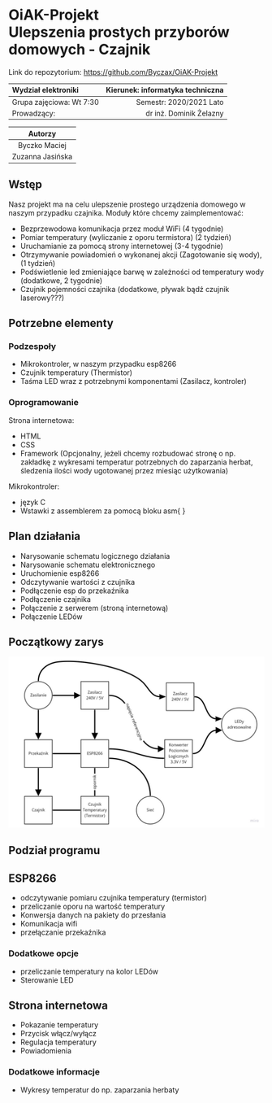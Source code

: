 # OiAK-Projekt </br> Ulepszenia prostych przyborów domowych - Czajnik

Link do repozytorium:
<https://github.com/Byczax/OiAK-Projekt>

|      Wydział elektroniki       |  Kierunek: informatyka techniczna |
|:-------------------------------|------------------------:|
| Grupa zajęciowa: Wt 7:30       | Semestr: 2020/2021 Lato |
| Prowadzący:                    | dr inż. Dominik Żelazny |

| Autorzy         |
|:---------------:|
| Byczko Maciej   |
| Zuzanna Jasińska|

## Wstęp

Nasz projekt ma na celu ulepszenie prostego urządzenia domowego w naszym przypadku czajnika.
Moduły które chcemy zaimplementować:

- Bezprzewodowa komunikacja przez moduł WiFi (4 tygodnie)
- Pomiar temperatury (wyliczanie z oporu termistora) (2 tydzień)
- Uruchamianie za pomocą strony internetowej (3-4 tygodnie)
- Otrzymywanie powiadomień o wykonanej akcji (Zagotowanie się wody), (1 tydzień)
- Podświetlenie led zmieniające barwę w zależności od temperatury wody (dodatkowe, 2 tygodnie)
- Czujnik pojemności czajnika (dodatkowe, pływak bądź czujnik laserowy???)

## Potrzebne elementy

### Podzespoły

- Mikrokontroler, w naszym przypadku esp8266
- Czujnik temperatury (Thermistor)
- Taśma LED wraz z potrzebnymi komponentami (Zasilacz, kontroler)

### Oprogramowanie

Strona internetowa:

- HTML
- CSS
- Framework (Opcjonalny, jeżeli chcemy rozbudować stronę o np. zakładkę z wykresami temperatur potrzebnych do zaparzania herbat, śledzenia ilości wody ugotowanej przez miesiąc użytkowania)

Mikrokontroler:

- język C
- Wstawki z assemblerem za pomocą bloku asm{ }

## Plan działania

- Narysowanie schematu logicznego działania
- Narysowanie schematu elektronicznego
- Uruchomienie esp8266
- Odczytywanie wartości z czujnika
- Podłączenie esp do przekaźnika
- Podłączenie czajnika
- Połączenie z serwerem (stroną internetową)
- Połączenie LEDów

## Początkowy zarys

![schemat początkowy](schemat_prosty.jpg)

## **Podział programu**

## ESP8266

- odczytywanie pomiaru czujnika temperatury (termistor)
- przeliczanie oporu na wartość temperatury
- Konwersja danych na pakiety do przesłania
- Komunikacja wifi
- przełączanie przekaźnika

### Dodatkowe opcje

- przeliczanie temperatury na kolor LEDów
- Sterowanie LED

## Strona internetowa

- Pokazanie temperatury
- Przycisk włącz/wyłącz
- Regulacja temperatury
- Powiadomienia

### Dodatkowe informacje

- Wykresy temperatur do np. zaparzania herbaty
